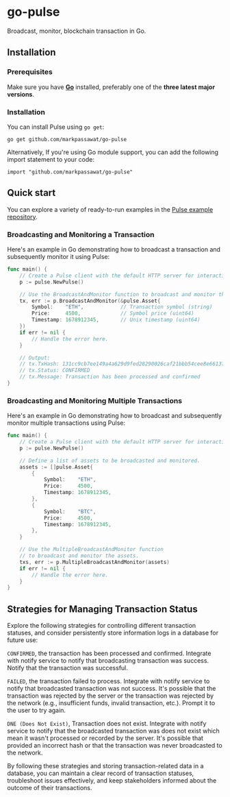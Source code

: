 # go-pulse

Broadcast, monitor, blockchain transaction in Go.

## Installation

### Prerequisites

Make sure you have **[Go](https://go.dev/)** installed, preferably one of the **three latest major versions**.

### Installation

You can install Pulse using `go get`:

```
go get github.com/markpassawat/go-pulse
```

Alternatively, If you're using Go module support, you can add the following import statement to your code:

```
import "github.com/markpassawat/go-pulse"
```


## Quick start

You can explore a variety of ready-to-run examples in the [Pulse example repository](https://github.com/markpassawat/go-pulse/example).

### Broadcasting and Monitoring a Transaction

Here's an example in Go demonstrating how to broadcast a transaction and subsequently monitor it using Pulse:

```go
func main() {
	// Create a Pulse client with the default HTTP server for interaction with.
	p := pulse.NewPulse()

	// Use the BroadcastAndMonitor function to broadcast and monitor the transaction.
	tx, err := p.BroadcastAndMonitor(&pulse.Asset{
		Symbol:    "ETH",            // Transaction symbol (string)
		Price:     4500,             // Symbol price (uint64)
		Timestamp: 1678912345,       // Unix timestamp (uint64)
	})
	if err != nil {
		// Handle the error here.
	}

	// Output:
	// tx.TxHash: 131cc9cb7ee149a4a629d9fed28290026caf21bbb54cee8e661375ae9b124376
	// tx.Status: CONFIRMED
	// tx.Message: Transaction has been processed and confirmed
}

```

### Broadcasting and Monitoring Multiple Transactions

Here's an example in Go demonstrating how to broadcast and subsequently monitor multiple transactions using Pulse:

```go
func main() {
	// Create a Pulse client with the default HTTP server for interaction.
	p := pulse.NewPulse()

	// Define a list of assets to be broadcasted and monitored.
	assets := []pulse.Asset{
		{
			Symbol:    "ETH",
			Price:     4500,
			Timestamp: 1678912345,
		},
		{
			Symbol:    "BTC",
			Price:     4500,
			Timestamp: 1678912345,
		},
	}

	// Use the MultipleBroadcastAndMonitor function
	// to broadcast and monitor the assets.
	txs, err := p.MultipleBroadcastAndMonitor(assets)
	if err != nil {
		// Handle the error here.
	}
}

```

## Strategies for Managing Transaction Status

Explore the following strategies for controlling different transaction statuses, and consider persistently store information logs in a database for future use:

`CONFIRMED`, the transaction has been processed and confirmed. Integrate with notify service to notify that broadcasting transaction was success. Notify that the transaction was successful.

`FAILED`, the transaction failed to process. Integrate with notify service to notify that broadcasted transaction was not success. It's possible that the transaction was rejected by the server or the transaction was rejected by the network (e.g., insufficient funds, invalid transaction, etc.). Prompt it to the user to try again.

`DNE (Does Not Exist)`, Transaction does not exist. Integrate with notify service to notify that the broadcasted transaction was does not exist which mean it wasn't processed or recorded by the server. It's possible that provided an incorrect hash or that the transaction was never broadcasted to the network.

By following these strategies and storing transaction-related data in a database, you can maintain a clear record of transaction statuses, troubleshoot issues effectively, and keep stakeholders informed about the outcome of their transactions.
